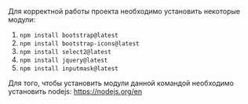 Для корректной работы проекта необходимо установить некоторые модули:

1. `npm install bootstrap@latest`
2. `npm install bootstrap-icons@latest`
3. `npm install select2@latest`
4. `npm install jquery@latest`
5. `npm install inputmask@latest`

Для того, чтобы установить модули данной командой необходимо установить nodejs: https://nodejs.org/en
